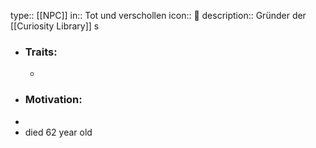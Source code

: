 type:: [[NPC]]
in:: Tot und verschollen
icon:: 👤
description:: Gründer der [[Curiosity Library]]
s

- ### Traits:
	-
- ### Motivation:
-
- died  62 year old